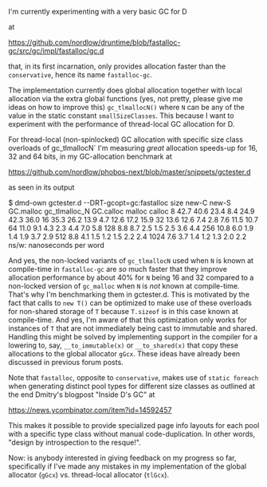 I'm currently experimenting with a very basic GC for D

at

https://github.com/nordlow/druntime/blob/fastalloc-gc/src/gc/impl/fastalloc/gc.d

that, in its first incarnation, only provides allocation faster than the
`conservative`, hence its name `fastalloc-gc`.

The implementation currently does global allocation together with local
allocation via the extra global functions (yes, not pretty, please give me ideas
on how to improve this) `gc_tlmallocN()` where `N` can be any of the value in
the static constant `smallSizeClasses`. This because I want to experiment with
the performance of thread-local GC allocation for D.

For thread-local (non-spinlocked) GC allocation with specific size class
overloads of gc_tlmallocN` I'm measuring _great_ allocation speeds-up for 16, 32
and 64 bits, in my GC-allocation benchmark at

https://github.com/nordlow/phobos-next/blob/master/snippets/gctester.d

as seen in its output

$ dmd-own gctester.d --DRT-gcopt=gc:fastalloc
 size new-C new-S GC.malloc gc_tlmalloc_N GC.calloc malloc calloc
    8  42.7  40.6    23.4        8.4        24.9     42.3   36.0
   16  35.3  26.2    13.9        4.7        12.6     17.2   15.9
   32  13.6  12.6     7.4        2.8         7.6     11.5   10.7
   64  11.0   9.1     4.3        2.3         4.4      7.0    5.8
  128   8.8   8.7     2.5        1.5         2.5      3.6    4.4
  256  10.8   6.0     1.9        1.4         1.9      3.7    2.9
  512   8.8   4.1     1.5        1.2         1.5      2.2    2.4
 1024   7.6   3.7     1.4        1.2         1.3      2.0    2.2
  ns/w: nanoseconds per word

And yes, the non-locked variants of `gc_tlmallocN` used when `N` is known at
compile-time in `fastalloc-gc` are _so_ much faster that they improve allocation
performance by about 40% for `N` being 16 and 32 compared to a non-locked
version of `gc_malloc` when `N` is _not_ known at compile-time. That's why I'm
benchmarking them in gctester.d. This is motivated by the fact that calls to
`new T()` can be optimized to make use of these overloads for non-shared storage
of `T` because `T.sizeof` is in this case known at compile-time. And yes, I'm
aware of that this optimization only works for instances of `T` that are not
immediately being cast to immutable and shared. Handling this might be solved by
implementing support in the compiler for a lowering to, say, `__to_immutable(x)`
or `__to_shared(x)` that copy these allocations to the global allocator
`gGcx`. These ideas have already been discussed in previous forum posts.

Note that `fastalloc`, opposite to `conservative`, makes use of `static foreach`
when generating distinct pool types for different size classes as outlined at
the end Dmitry's blogpost "Inside D's GC" at

https://news.ycombinator.com/item?id=14592457

This makes it possible to provide specialized page info layouts for each pool
with a specific type class without manual code-duplication. In other words,
"design by introspection to the resque!".

Now: is anybody interested in giving feedback on my progress so far,
specifically if I've made any mistakes in my implementation of the global
allocator (`gGcx`) vs. thread-local allocator (`tlGcx`).
